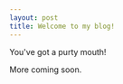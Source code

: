 ```yaml
---
layout: post
title: Welcome to my blog!
---
```


You've got a purty mouth!

<!-- ![_config.yml]({{ site.baseurl }}/images/config.png) -->

More coming soon.
